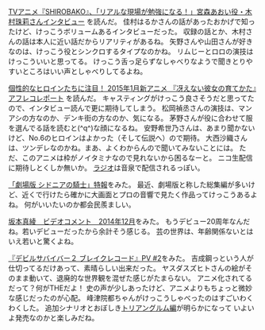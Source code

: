 [TVアニメ『SHIROBAKO』、「リアルな現場が勉強になる！」宮森あおい役・木村珠莉さんインタビュー](http://www.animate.tv/news/details.php?id=1417669712)
を読んだ。
佳村はるかさんの話があったおかげで知ったけど、けっこうボリュームあるインタビューだった。
収録の話とか、木村さんの話は本人に近い話だからリアリティがあるね。
矢野さんや山田さんが好きなのは、けっこう役とシンクロするタイプなのかね。
リムじーとロロの演技はけっこういいと思ってる。
けっこう舌っ足らずなしゃべりなようで聞きとりやすいところはいい声としゃべりしてるよね。

[個性的なヒロインたちに注目！ 2015年1月新アニメ 『冴えない彼女の育てかた』アフレコレポート](http://repotama.com/2014/11/77721/)
を読んだ。
キャスティングがけっこう良さそうだと思ってたので、インタビュー読んで更に期待してしまう。
松岡禎丞さんの演技は、マンアシの方なのか、デンキ街の方なのか、気になる。
茅野さんが役に合わせて服を選んでる話を読むと(^q^)な顔になるね。
安野希世乃さんは、あまり聞かないけど、No.6のヒロインはよかった（そして伝説へ）ので期待。
大西沙織さんは、ツンデレなのかね。まあ、よくわからんので聞いてみないことには。
ただ、このアニメは枠がノイタミナなので見れないから困るなーと。
ニコ生配信に期待しとくしか無いか。
[ラジオ](http://www.onsen.ag/program/saekano/)は音泉で配信されるっぽい。

[「劇場版 シドニアの騎士」特報](https://www.youtube.com/watch?v=oISy7WX0lAI)をみた。
最近、劇場版と称した総集編が多いけど、近くで行けたら確かに大画面とプロの音響で見たく作品ってけっこうあるよね。
何がいいたいのか都会民羨ましい。

[坂本真綾　ビデオコメント　2014年12月](https://www.youtube.com/watch?v=a-oDI9tcoFA)をみた。
もうデビュー20周年なんだね。若いデビューだったから余計そう感じる。
芸の世界は、年齢関係ないとはいえ若いと驚くよね。

[『デビルサバイバー２ ブレイクレコード』PV #2](https://www.youtube.com/watch?v=5eE8ik1TH9o)をみた。
吉成鋼っという人が仕切ってるだけあって、素晴らしい出来だった。
ヤスダスズヒトさんの絵がそのまま動いて、退廃的な世界観を混ぜた感じがたまらない。
アニメ化されてるだって？何がTHEだよ！
史の声が少しあったけど、アニメよりもちょっと微妙な感じだったのが心配。
峰津院都ちゃんがけっこうしゃべったのはすごいわくわくした。
追加シナリオとおぼしき[トリアングルム編](http://ds2br.atlusnet.jp/story/triangulum.html)が明らかになって
いよいよ発売なのかと楽しみだね。
